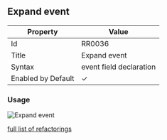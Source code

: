 ## Expand event

| Property           | Value                   |
| ------------------ | ----------------------- |
| Id                 | RR0036                  |
| Title              | Expand event            |
| Syntax             | event field declaration |
| Enabled by Default | &#x2713;                |

### Usage

![Expand event](../../images/refactorings/ExpandEvent.png)

[full list of refactorings](Refactorings.md)